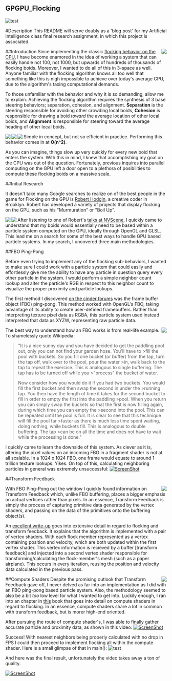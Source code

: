 ## GPGPU_Flocking
![test](https://i.gyazo.com/32b8b3bfb0cb93186a7352105e4110e3.gif)

#Description
This README will serve doubly as a 'blog post' for my Artificial Intelligence class final research assignment, in which this project is associated.

##Introduction
<img align="right" src = "http://i.imgur.com/yErDZxJ.png">
Since implementing the classic [flocking behavior on the CPU](https://github.com/parsaiej/AISteeringBehaviors#flocking), I have become enamored in the idea of working a system that can easily handle not 100, not 1000, but upwards of hundreds of thousands of flocking boids. Moreover, I wanted to do all of this in 3-space as well. Anyone familiar with the flocking algorithm knows all too well that something like this is nigh impossible to achieve over today's average CPU, due to the algorithm's taxing computational demands.

To those unfamiliar with the behavior and why it is so demanding, allow me to explain. Achieving the flocking algorithm requires the synthesis of 3 base steering behaviors; separation, cohesion, and alignment. **Separation** is the steering responsible for avoiding other crowding local boids, **Cohesion** is responsible for drawing a boid *toward* the average location of other local boids, and **Alignment** is responsible for steering toward the average heading of other local boids.

<img align="left" src = "http://www.red3d.com/cwr/boids/images/separation.gif">
<img align="left" src = "http://www.red3d.com/cwr/boids/images/cohesion.gif">
<img align="left" src = "http://www.red3d.com/cwr/boids/images/alignment.gif">

Simple in concept, but not so efficient in practice. Performing this behavior comes in at **O(n^2)**. 

As you can imagine, things slow up very quickly for every new boid that enters the system. With this in mind, I knew that accomplishing my goal on the CPU was out of the question. Fortunately, previous inquires into parallel computing on the GPU left a door open to a plethora of posibilities to compute these flocking boids on a massive scale.

##Initial Research

It doesn't take many Google searches to realize on of the best people in the game for Flocking on the GPU is [Robert Hodgin](http://roberthodgin.com/), a creative coder in Brooklyn. Robert has developed a variety of projects that display flocking on the GPU, such as his "Murmuration" or "Boil Up".

<img align="left" src = "http://i.imgur.com/diTI9rE.jpg">
<img align="left" src = "http://i.imgur.com/3v2dbJL.jpg">


After listening to one of Robert's [talks at NVScene](http://www.ustream.tv/recorded/45396322#to00:24:54), I quickly came to understand that my boids would essentially need to be based within a particle system computed on the GPU, ideally through OpenGL and GLSL. This lead me on a search for some of the best ways to handle GPU based particle systems. In my search, I uncovered three main methodologies.

##FBO Ping-Pong

Before even trying to implement any of the flocking sub-behaviors, I wanted to make sure I could work with a particle system that could easily and effortlessly give me the ability to have any particle in question query every other particle in the system. I would perform a simple neighbor count lookup and alter the particle's RGB in respect to this neighbor count to visualize the proper proximity and particle lookups.

The first method I discovered [on the cinder forums](https://forum.libcinder.org/topic/on-my-way-towards-the-million) was the frame buffer object (FBO) ping-pong. This method worked with OpenGL's FBO, taking advantage of its ability to create user-defined framebuffers. Rather than interpreting texture pixel data as RGBA, this particle system used instead interpreted that data as XYZW, representing raw particle data. 

<img align="right" src = "http://i.imgur.com/AxfrnrW.jpg">

The best way to understand how an FBO works is from real-life example. To shamelessly quote Wikipedia: 

>"It is a nice sunny day and you have decided to get the paddling pool out, only you can not find your garden hose. You'll have to >fill the pool with buckets. So you fill one bucket (or buffer) from the tap, turn the tap off, walk over to the pool, pour the water >in, walk back to the tap to repeat the exercise. This is analogous to single buffering. The tap has to be turned off while you >"process" the bucket of water.
>
>Now consider how you would do it if you had two buckets. You would fill the first bucket and then swap the second in under the >running tap. You then have the length of time it takes for the second bucket to fill in order to empty the first into the paddling >pool. When you return you can simply swap the buckets so that the first is now filling again, during which time you can empty the >second into the pool. This can be repeated until the pool is full. It is clear to see that this technique will fill the pool far >faster as there is much less time spent waiting, doing nothing, while buckets fill. This is analogous to double buffering. The tap >can be on all the time and does not have to wait while the processing is done."

I quickly came to learn the downside of this system. As clever as it is, altering the pixel values on an incoming FBO in a fragment shader is not at all scalable. In a 1024 x 1024 FBO, one frame would equate to around 1 trillion texture lookups. Yikes. On top of this, calculating neighboring particles in general was extremely unsuccessful:
[![ScreenShot](http://i.imgur.com/Oy2u00V.png)](https://www.youtube.com/watch?v=QksTr9o-lcc)


##Transform Feedback

<img align="right" src = "http://i.imgur.com/biQrxwe.jpg">
With FBO Ping-Pong out the window I quickly found information on Transform Feedback which, unlike FBO buffering, places a bigger emphasis on actual vertices rather than pixels. In an essence, Transform Feedback is simply the process of capturing primitive data generated by the vertex shaders, and passing on the data of the primitives onto the buffering  object(s). 

An [excellent write-up](http://programming4.us/multimedia/9888.aspx) goes into extensive detail in regard to flocking and transform feedback. It explains that the algorithm is implemented with a pair of vertex shaders. With each flock member represented as a vertex containing position and velocity, which are both updated within the first vertex shader. This vertex information is recieved by a buffer [transform feedback] and injected into a second vertex shader responsible for transforming/calculating the flock-member's mesh (such as a paper airplane). This occurs in every iteration, reusing the position and velocity data calculated in the previous pass.

##Compute Shaders
<img align="right" src = "http://i.imgur.com/lOSca0A.png">
Despite the promising outlook that Transform Feedback gave off, I never delved as far into an implementation as I did with an FBO ping-pong based particle system. Also, the methodology seemed to also be a bit *too* low level for what I wanted to get into. Luckily enough, I ran into an chapter in [this](https://books.google.com/books?id=Nwo0CgAAQBAJ&pg=PT700&lpg=PT700&dq=flocking+compute+shader&source=bl&ots=LoRVYlLst6&sig=FD1_GkEaXn5rDnwIPNMyiETCLWw&hl=en&sa=X&ved=0ahUKEwjhoITF7sXJAhUKdD4KHfYnCDEQ6AEIMTAF#v=onepage&q=flocking%20compute%20shader&f=false) book that goes into detail on compute shaders in regard to flocking. In an essence, compute shaders share a lot in common with transform feedback, but is morer high-end oriented.


After pursuing the route of compute shader's, I was able to finally gather accurate particle and proximity data, as shown in this video: 
[![ScreenShot](http://i.imgur.com/SOaOdzs.png)](https://www.youtube.com/watch?v=QaqU3IJbQAs)

Success! With nearest neighbors being properly calculated with no drop in FPS I could then proceed to implement flocking all within the compute shader. Here is a small glimpse of that in main():
![test](http://i.imgur.com/kfrNFcl.png)



And here was the final result, unfortunately the video takes away a ton of quality.

[![ScreenShot](http://i.imgur.com/MCRoBVc.png)](https://www.youtube.com/watch?v=45XUMm1FETw&feature=youtu.be)

